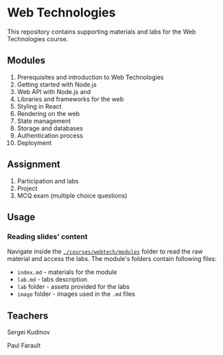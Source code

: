 
# Web Technologies

This repository contains supporting materials and labs for the Web Technologies course.

## Modules

1. Prerequisites and introduction to Web Technologies
2. Getting started with Node.js
3. Web API with Node.js and 
4. Libraries and frameworks for the web
5. Styling in React
6. Rendering on the web
7. State management
8. Storage and databases
9. Authentication process
10. Deployment

## Assignment

1. Participation and labs
2. Project
3. MCQ exam (multiple choice questions)

## Usage

### Reading slides' content

Navigate inside the [`./courses/webtech/modules`](courses/webtech/modules) folder to read the raw material and access the labs. The module's folders contain following files:

- `index.md` - materials for the module
- `lab.md` - labs description
- `lab` folder - assets provided for the labs
- `image` folder - images used in the `.md` files

## Teachers

Sergei Kudinov   

Paul Farault
